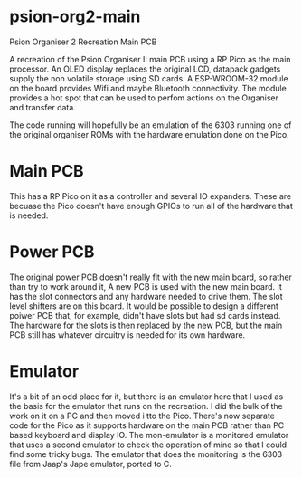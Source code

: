 # psion-org2-main
Psion Organiser 2 Recreation Main PCB

A recreation of the Psion Organiser II main PCB using a RP Pico as the
main processor.
An OLED display replaces the original LCD, datapack gadgets supply the
non volatile storage using SD cards.
A ESP-WROOM-32 module on the board provides Wifi and maybe Bluetooth connectivity.
The module provides a hot spot that can be used to perfom actions on the Organiser
and transfer data.

The code running will hopefully be an emulation of the 6303 running one of the original
organiser ROMs with the hardware emulation done on the Pico.

Main PCB
========

This has a RP Pico on it as a controller and several IO expanders. These are becuase the Pico doesn't have enough GPIOs to
run all of the hardware that is needed.


Power PCB
=========

The original power PCB doesn't really fit with the new main board, so rather than try to work around it, A new PCB is used with the
new main board. It has the slot connectors and any hardware needed to drive them. The slot level shifters are on this board. It would be possible to design a different poiwer PCB that, for example, didn't have slots but had sd cards instead. The hardware for the slots is then replaced by the new PCB, but the main PCB still has whatever circuitry is needed for its own hardware.

Emulator
========

It's a bit of an odd place for it, but there is an emulator here that I used as the basis for the emulator that runs on the recreation. I did the bulk of the work on it on a PC and then moved i tto the Pico. There's now separate code for the Pico as it supports hardware on the main PCB rather than PC based keyboard and display IO. The mon-emulator is a monitored emulator that uses a second emulator to check the operation of mine so that I could find some tricky bugs. The emulator that does the monitoring is the 6303 file from Jaap's Jape emulator, ported to C.
